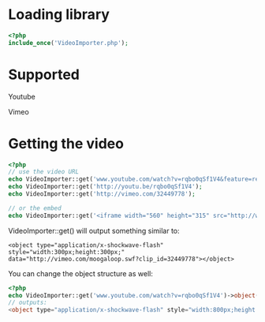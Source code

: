 Loading library
===============

```php
<?php
include_once('VideoImporter.php');
```

Supported
=================
Youtube

Vimeo

Getting the video
=================

```php
<?php
// use the video URL
echo VideoImporter::get('www.youtube.com/watch?v=rqbo0qSf1V4&feature=related');
echo VideoImporter::get('http://youtu.be/rqbo0qSf1V4');
echo VideoImporter::get('http://vimeo.com/32449778');

// or the embed
echo VideoImporter::get('<iframe width="560" height="315" src="http://www.youtube.com/embed/rqbo0qSf1V4" frameborder="0" allowfullscreen></iframe>');
```
VideoImporter::get() will output something similar to:

```
<object type="application/x-shockwave-flash" style="width:300px;height:300px;" data="http://vimeo.com/moogaloop.swf?clip_id=32449778"></object>
```

You can change the object structure as well:

```php
<?php
echo VideoImporter::get('www.youtube.com/watch?v=rqbo0qSf1V4')->object(array('attrs' => array('style' => 'width:800px;height:600px;'), 'inside' => '<param name="wmode" value="opaque" />'));
// outputs:
<object type="application/x-shockwave-flash" style="width:800px;height:600px;" data="http://vimeo.com/moogaloop.swf?clip_id=32449778"><param name="wmode" value="opaque" /></object>
```